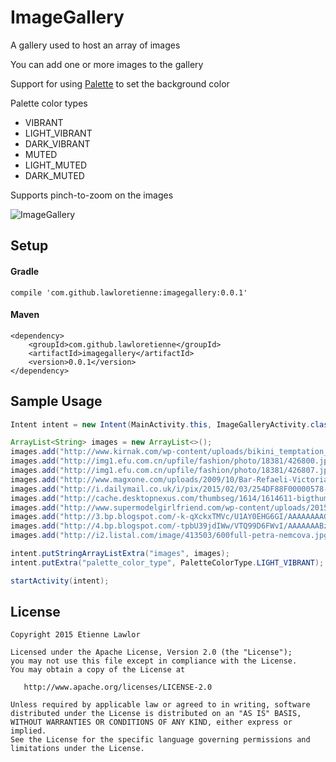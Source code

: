 # ImageGallery
A gallery used to host an array of images

You can add one or more images to the gallery

Support for using <a href="https://developer.android.com/intl/zh-cn/reference/android/support/v7/graphics/Palette.html">Palette</a> to set the background color

Palette color types
 - VIBRANT
 - LIGHT_VIBRANT
 - DARK_VIBRANT
 - MUTED
 - LIGHT_MUTED
 - DARK_MUTED

Supports pinch-to-zoom on the images

![ImageGallery](https://raw.githubusercontent.com/lawloretienne/ImageGallery/master/images/ImageGallery_Screenshot.png)

## Setup

#### Gradle

`compile 'com.github.lawloretienne:imagegallery:0.0.1'`

#### Maven
```
<dependency>
    <groupId>com.github.lawloretienne</groupId>
    <artifactId>imagegallery</artifactId>
    <version>0.0.1</version>
</dependency>
```

## Sample Usage

```java
Intent intent = new Intent(MainActivity.this, ImageGalleryActivity.class);

ArrayList<String> images = new ArrayList<>();
images.add("http://www.kirnak.com/wp-content/uploads/bikini_temptation_02.jpg");
images.add("http://img1.efu.com.cn/upfile/fashion/photo/18381/426800.jpg");
images.add("http://img1.efu.com.cn/upfile/fashion/photo/18381/426807.jpg");
images.add("http://www.magxone.com/uploads/2009/10/Bar-Refaeli-Victorias-Secret-Swimsuit-3.jpg");
images.add("http://i.dailymail.co.uk/i/pix/2015/02/03/254DF88F00000578-0-Gigi_Hadid_s_latest_campaign_images_for_Australian_swimwear_bran-m-96_1422981085166.jpg");
images.add("http://cache.desktopnexus.com/thumbseg/1614/1614611-bigthumbnail.jpg");
images.add("http://www.supermodelgirlfriend.com/wp-content/uploads/2015/01/nina-agdal-banana-moon-swimwear-black-bikini-supermodel-girlfriend-adam-dunlap.jpg");
images.add("http://3.bp.blogspot.com/-k-qXckxTMVc/U1AY0EHG6GI/AAAAAAAAGpg/669lFJfmkbU/s1600/Bregje-Heinen-swimwear-03.jpg");
images.add("http://4.bp.blogspot.com/-tpbU39jdIWw/VTQ99D6FWvI/AAAAAAABzGM/pKWEKiKXDvE/s1600/5_Zoe_PinkBridgestone_9489.jpg");
images.add("http://i2.listal.com/image/413503/600full-petra-nemcova.jpg");

intent.putStringArrayListExtra("images", images);
intent.putExtra("palette_color_type", PaletteColorType.LIGHT_VIBRANT);

startActivity(intent);
```

## License

```
Copyright 2015 Etienne Lawlor

Licensed under the Apache License, Version 2.0 (the "License");
you may not use this file except in compliance with the License.
You may obtain a copy of the License at

   http://www.apache.org/licenses/LICENSE-2.0

Unless required by applicable law or agreed to in writing, software
distributed under the License is distributed on an "AS IS" BASIS,
WITHOUT WARRANTIES OR CONDITIONS OF ANY KIND, either express or implied.
See the License for the specific language governing permissions and
limitations under the License.
```
